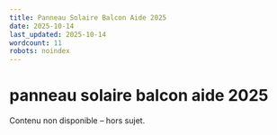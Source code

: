 ```yaml
---
title: Panneau Solaire Balcon Aide 2025
date: 2025-10-14
last_updated: 2025-10-14
wordcount: 11
robots: noindex
---
```


# panneau solaire balcon aide 2025

Contenu non disponible – hors sujet.